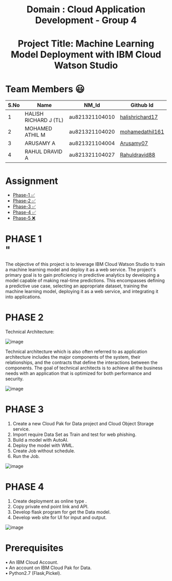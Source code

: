 <h1 align="center"> Domain : Cloud Application Development - Group 4 </h1>
<h1 align="center"> Project Title: Machine Learning Model Deployment with IBM  Cloud Watson Studio </h1>


# Team Members :smiley:
| S.No | Name                | NM_Id | Github Id |
|---|-----------------|-----------------|-----------------|
| 1 |      HALISH RICHARD J (TL)   | au821321104010   |   <a href="https://github.com/halishrichard17">halishrichard17</a>   |
| 2 |      MOHAMED ATHIL M         | au821321104020   |   <a href="https://github.com/mohamedathil161">mohamedathil161</a>   |
| 3 |      ARUSAMY A               | au821321104004   |   <a href="https://github.com/Arusamy07">Arusamy07</a>               |
| 4 |      RAHUL  DRAVID A         | au821321104027   |   <a href="https://github.com/Rahuldravid88">Rahuldravid88</a>       |     

# Assignment
- <a href="https://github.com/Halishrichard17/Cloud-Application-Development-NM/tree/main/PHASE-1"> Phase-1 ✅</a> 
- <a href="https://github.com/Halishrichard17/Cloud-Application-Development-NM/tree/main/PHASE-2"> Phase-2 ✅</a> 
- <a href="https://github.com/Halishrichard17/Cloud-Application-Development-NM/tree/main/PHASE-3"> Phase-3 ✅</a> 
- <a href="https://github.com/Halishrichard17/Cloud-Application-Development-NM/tree/main/PHASE-4"> Phase-4 ✅</a> 
- <a href="https://github.com/Halishrichard17/Cloud-Application-Development-NM/tree/main/PHASE-5"> Phase-5 ❌</a> 

# PHASE 1 <br>"
<p>
	The objective of this project is to leverage IBM Cloud Watson Studio to train a
machine learning model and deploy it as a web service. The project's primary goal is
to gain proficiency in predictive analytics by developing a model capable of making
real-time predictions. This encompasses defining a predictive use case, selecting an
appropriate dataset, training the machine learning model, deploying it as a web
service, and integrating it into applications. 
</p>

# PHASE 2  <br>
Technical Architecture:

![image](https://github.com/Halishrichard17/Cloud-Application-Development-NM/assets/90974013/69ebf46f-cd2a-4fed-a592-1b518457edab)

Technical architecture which is also often referred to as application architecture includes the major components of the system, their relationships, and the contracts that define the interactions between the components. The goal of technical architects is to achieve all the business needs with an application that is optimized for both performance and security.

![image](https://github.com/Halishrichard17/Cloud-Application-Development-NM/assets/90974013/70fd91f7-07a9-4d4e-8abf-e38d699210de)

# PHASE 3

1.	Create a new Cloud Pak for Data project and Cloud Object Storage service.
2.	Import require Data Set as Train and test for web phishing.
3.	Build a model with AutoAI.
4.	Deploy the model with WML.
5.	Create Job without schedule.
6.	Run the Job.

![image](https://github.com/Halishrichard17/Cloud-Application-Development-NM/assets/90974013/eebcbdcb-cdb3-48b2-8391-a656d025601b)

 
# PHASE 4
1.	Create deployment as online type .
2.	Copy  private end point link and API.
3.	Develop flask program for get the Data model.
4.	Develop web site for UI for input and output.
   
![image](https://github.com/Halishrichard17/Cloud-Application-Development-NM/assets/90974013/dba4ac82-ffc7-4c68-a333-c30a8ea17d82)



# Prerequisites <br>
•	An IBM Cloud Account.<br>
•	An account on IBM Cloud Pak for Data.<br>
•	Python2.7 (Flask,Pickel).<br>



